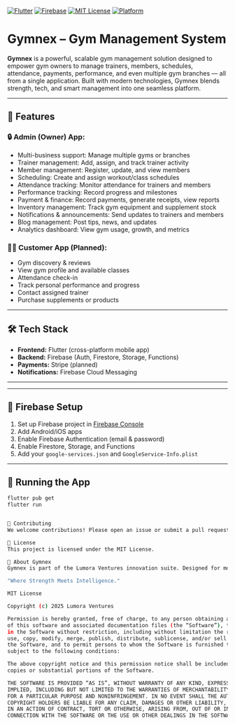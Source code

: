[![Flutter](https://img.shields.io/badge/Flutter-v3.16-blue?logo=flutter)](https://flutter.dev)
[![Firebase](https://img.shields.io/badge/Firebase-Enabled-yellow?logo=firebase)](https://firebase.google.com)
[![MIT License](https://img.shields.io/badge/License-MIT-green.svg)](LICENSE)
[![Platform](https://img.shields.io/badge/Platform-Android%20%7C%20iOS-informational)]()

# Gymnex – Gym Management System

**Gymnex** is a powerful, scalable gym management solution designed to empower gym owners to manage trainers, members, schedules, attendance, payments, performance, and even multiple gym branches — all from a single application. Built with modern technologies, Gymnex blends strength, tech, and smart management into one seamless platform.

---

## 🚀 Features

### 🔒 Admin (Owner) App:

- Multi-business support: Manage multiple gyms or branches
- Trainer management: Add, assign, and track trainer activity
- Member management: Register, update, and view members
- Scheduling: Create and assign workout/class schedules
- Attendance tracking: Monitor attendance for trainers and members
- Performance tracking: Record progress and milestones
- Payment & finance: Record payments, generate receipts, view reports
- Inventory management: Track gym equipment and supplement stock
- Notifications & announcements: Send updates to trainers and members
- Blog management: Post tips, news, and updates
- Analytics dashboard: View gym usage, growth, and metrics

### 🧑‍💪 Customer App (Planned):

- Gym discovery & reviews
- View gym profile and available classes
- Attendance check-in
- Track personal performance and progress
- Contact assigned trainer
- Purchase supplements or products

---

## 🛠️ Tech Stack

- **Frontend:** Flutter (cross-platform mobile app)
- **Backend:** Firebase (Auth, Firestore, Storage, Functions)
- **Payments:** Stripe (planned)
- **Notifications:** Firebase Cloud Messaging

---

---

## 🔐 Firebase Setup

1. Set up Firebase project in [Firebase Console](https://console.firebase.google.com)
2. Add Android/iOS apps
3. Enable Firebase Authentication (email & password)
4. Enable Firestore, Storage, and Functions
5. Add your `google-services.json` and `GoogleService-Info.plist`

---

## 🧪 Running the App

```bash
flutter pub get
flutter run


🤝 Contributing
We welcome contributions! Please open an issue or submit a pull request with suggestions or improvements.

📄 License
This project is licensed under the MIT License.

📱 About Gymnex
Gymnex is part of the Lumora Ventures innovation suite. Designed for modern fitness professionals and gyms seeking smart, connected solutions to simplify and grow their business.

"Where Strength Meets Intelligence."

MIT License

Copyright (c) 2025 Lumora Ventures

Permission is hereby granted, free of charge, to any person obtaining a copy
of this software and associated documentation files (the “Software”), to deal
in the Software without restriction, including without limitation the rights to
use, copy, modify, merge, publish, distribute, sublicense, and/or sell copies of
the Software, and to permit persons to whom the Software is furnished to do so,
subject to the following conditions:

The above copyright notice and this permission notice shall be included in all
copies or substantial portions of the Software.

THE SOFTWARE IS PROVIDED “AS IS”, WITHOUT WARRANTY OF ANY KIND, EXPRESS OR
IMPLIED, INCLUDING BUT NOT LIMITED TO THE WARRANTIES OF MERCHANTABILITY, FITNESS
FOR A PARTICULAR PURPOSE AND NONINFRINGEMENT. IN NO EVENT SHALL THE AUTHORS OR
COPYRIGHT HOLDERS BE LIABLE FOR ANY CLAIM, DAMAGES OR OTHER LIABILITY, WHETHER
IN AN ACTION OF CONTRACT, TORT OR OTHERWISE, ARISING FROM, OUT OF OR IN
CONNECTION WITH THE SOFTWARE OR THE USE OR OTHER DEALINGS IN THE SOFTWARE.
```
